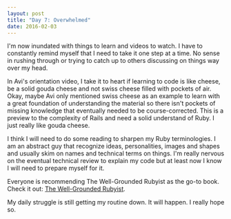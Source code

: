 ```yaml
---
layout: post
title: "Day 7: Overwhelmed"
date: 2016-02-03
---
```


I'm now inundated with things to learn and videos to watch. I have to constantly remind myself that I need to take it one step at a time.  No sense in rushing through or trying to catch up to others discussing on things way over my head.

In Avi's orientation video, I take it to heart if learning to code is like cheese, be a solid gouda cheese and not swiss cheese filled with pockets of air.  Okay, maybe Avi only mentioned swiss cheese as an example to learn with a great foundation of understanding the material so there isn't pockets of missing knowledge that eventually needed to be course-corrected.  This is a preview to the complexity of Rails and need a solid understand of Ruby.  I just really like gouda cheese.

I think I will need to do some reading to sharpen my Ruby terminologies.  I am an abstract guy that recognize ideas, personalities, images and shapes and usually skim on names and technical terms on things.  I'm really nervous on the eventual technical review to explain my code but at least now I know I will need to prepare myself for it.

Everyone is recommending The Well-Grounded Rubyist as the go-to book.  Check it out: [The Well-Grounded Rubyist](http://www.amazon.com/gp/product/1617291692).

My daily struggle is still getting my routine down.  It will happen.  I really hope so.
